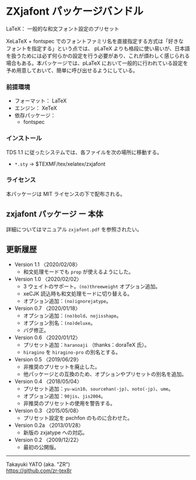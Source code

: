 ZXjafont パッケージバンドル
===========================

LaTeX： 一般的な和文フォント設定のプリセット

XeLaTeX + fontspec でのフォントファミリ名を直接指定する方式は「好きな
フォントを指定する」という点では、 pLaTeX よりも格段に使い易いが、日本語
を扱うためには必ず何らかの設定を行う必要があり、これが煩わしく感じられる
場合もある。本パッケージでは、pLaTeX において一般的に行われている設定を
予め用意しておいて、簡単に呼び出せるようにしている。

### 前提環境

  * フォーマット： LaTeX
  * エンジン： XeTeX
  * 依存パッケージ：
      - fontspec

### インストール

TDS 1.1 に従ったシステムでは、各ファイルを次の場所に移動する。

  - `*.sty`   → $TEXMF/tex/xelatex/zxjafont

### ライセンス

本パッケージは MIT ライセンスの下で配布される。


zxjafont パッケージ ー 本体
---------------------------

詳細についてはマニュアル `zxjafont.pdf` を参照されたい。


更新履歴
--------

  * Version 1.1  〈2020/02/08〉
      - 和文処理モードでも `prop` が使えるようにした。
  * Version 1.0  〈2020/02/02〉
      - 3 ウェイトのサポート。`(no)threeweight` オプション追加。
      - xeCJK 読込時も和文処理モードに切り替える。
      - オプション追加：`(no)ignorejatype`。
  * Version 0.7  〈2020/01/18〉
      - オプション追加：`(no)bold`、`nojisshape`。
      - オプション別名：`(no)deluxe`。
      - バグ修正。
  * Version 0.6  〈2020/01/12〉
      - プリセット追加：`haranoaji` （thanks：doraTeX 氏）。
      - `hiragino` を `hiragino-pro` の別名とする。
  * Version 0.5  〈2019/06/29〉
      - 非推奨のプリセットを廃止した。
      - 他パッケージとの互換のため、オプションやプリセットの別名を追加。
  * Version 0.4  〈2018/05/04〉
      - プリセット追加：`yu-win10`、`sourcehan(-jp)`、`noto(-jp)`、`ume`。
      - オプション追加：`90jis`、`jis2004`。
      - 非推奨のプリセットの使用を警告する。
  * Version 0.3  〈2015/05/08〉
      - プリセット設定を pxchfon のものに合わせた。
  * Version 0.2a 〈2013/01/28〉
      - 新版の zxjatype への対応。
  * Version 0.2  〈2009/12/22〉
      - 最初の公開版。

--------------------
Takayuki YATO (aka. "ZR")  
https://github.com/zr-tex8r
